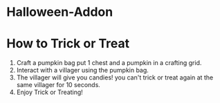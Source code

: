 # Halloween-Addon

# How to Trick or Treat
1. Craft a pumpkin bag put 1 chest and a pumpkin in a crafting grid.
2. Interact with a villager using the pumpkin bag.
3. The villager will give you candies! you can't trick or treat again at the same villager for 10 seconds.
4. Enjoy Trick or Treating!
